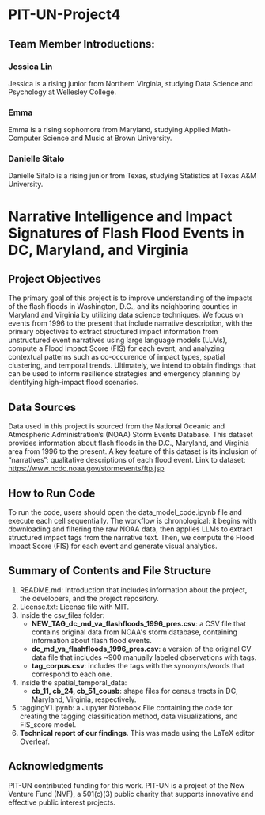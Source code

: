 # PIT-UN-Project4

## Team Member Introductions: 
### Jessica Lin
Jessica is a rising junior from Northern Virginia, studying Data Science and Psychology at Wellesley College.

### Emma 
Emma is a rising sophomore from Maryland, studying Applied Math-Computer Science and Music at Brown University. 

### Danielle Sitalo
Danielle Sitalo is a rising junior from Texas, studying Statistics at Texas A&M University. 

# Narrative Intelligence and Impact Signatures of Flash Flood Events in DC, Maryland, and Virginia

## Project Objectives
The primary goal of this project is to improve understanding of the impacts of the flash floods in Washington, D.C., and its neighboring counties in Maryland and Virginia by utilizing data science techniques. We focus on events from 1996 to the present that include narrative description, with the primary objectives to extract structured impact information from unstructured event narratives using large language models (LLMs), compute a Flood Impact Score (FIS) for each event, and analyzing contextual patterns such as co-occurence of impact types, spatial clustering, and temporal trends. Ultimately, we intend to obtain findings that can be used to inform resilience strategies and emergency planning by identifying high-impact flood scenarios. 

## Data Sources
Data used in this project is sourced from the National Oceanic and Atmospheric Administration’s (NOAA) Storm Events Database. This dataset provides information about flash floods in the D.C., Maryland, and Virginia area from 1996 to the present. A key feature of this dataset is its inclusion of “narratives”: qualitative descriptions of each flood event. 
Link to dataset: https://www.ncdc.noaa.gov/stormevents/ftp.jsp

## How to Run Code
To run the code, users should open the data_model_code.ipynb file and execute each cell sequentially. The workflow is chronological: it begins with downloading and filtering the raw NOAA data, then applies LLMs to extract structured impact tags from the narrative text. Then, we compute the Flood Impact Score (FIS) for each event and generate visual analytics. 

## Summary of Contents and File Structure
1. README.md: Introduction that includes information about the project, the developers, and the project repository.
2. License.txt: License file with MIT.
3. Inside the csv_files folder:
    - **NEW_TAG_dc_md_va_flashfloods_1996_pres.csv**: a CSV file that contains original data from NOAA's storm database, containing information about flash flood events.
    - **dc_md_va_flashfloods_1996_pres.csv**: a version of the original CV data file that includes ~900 manually labeled observations with tags.
    - **tag_corpus.csv**: includes the tags with the synonyms/words that correspond to each one. 
4. Inside the spatial_temporal_data:
    - **cb_11, cb_24, cb_51_cousb**: shape files for census tracts in DC, Maryland, Virginia, respectively. 
5. taggingV1.ipynb: a Jupyter Notebook File containing the code for creating the tagging classification method, data visualizations, and FIS_score model.
6. **Technical report of our findings**. This was made using the LaTeX editor Overleaf.


## Acknowledgments
PIT-UN contributed funding for this work. PIT-UN is a project of the New Venture
Fund (NVF), a 501(c)(3) public charity that supports innovative and effective
public interest projects.
